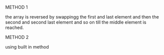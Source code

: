 METHOD 1

the array is reversed by swappingg the first and last element and then the second and second last element and so on till the middle element is reached.

METHOD 2

using built in method

